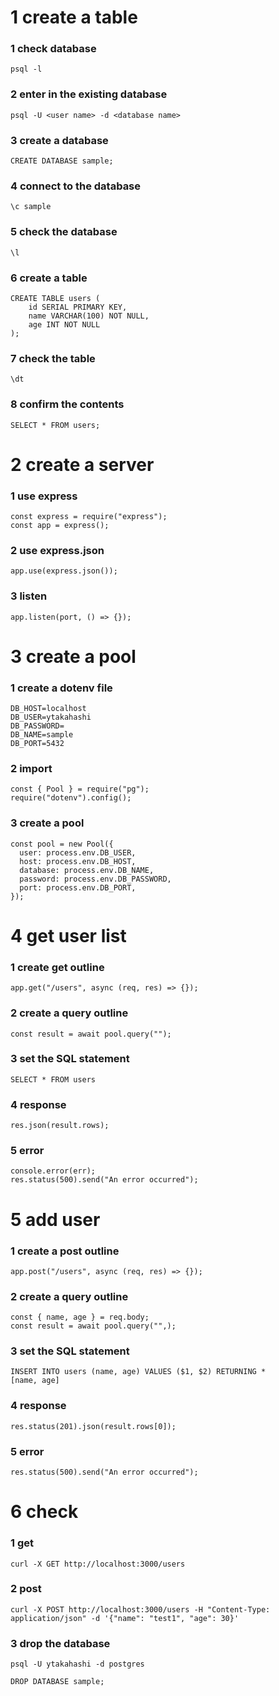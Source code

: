# 1 create a table

### 1 check database

`psql -l`

### 2 enter in the existing database

`psql -U <user name> -d <database name>`

### 3 create a database

`CREATE DATABASE sample;`

### 4 connect to the database

`\c sample`

### 5 check the database

`\l`

### 6 create a table

```
CREATE TABLE users (
    id SERIAL PRIMARY KEY,
    name VARCHAR(100) NOT NULL,
    age INT NOT NULL
);
```

### 7 check the table

`\dt`

### 8 confirm the contents

`SELECT * FROM users;`

# 2 create a server

### 1 use express

```
const express = require("express");
const app = express();
```

### 2 use express.json

`app.use(express.json());`

### 3 listen

`app.listen(port, () => {});`

# 3 create a pool

### 1 create a dotenv file

```
DB_HOST=localhost
DB_USER=ytakahashi
DB_PASSWORD=
DB_NAME=sample
DB_PORT=5432
```

### 2 import

```
const { Pool } = require("pg");
require("dotenv").config();
```

### 3 create a pool

```
const pool = new Pool({
  user: process.env.DB_USER,
  host: process.env.DB_HOST,
  database: process.env.DB_NAME,
  password: process.env.DB_PASSWORD,
  port: process.env.DB_PORT,
});
```

# 4 get user list

### 1 create get outline

`app.get("/users", async (req, res) => {});`

### 2 create a query outline

```
const result = await pool.query("");
```

### 3 set the SQL statement

`SELECT * FROM users`

### 4 response

`res.json(result.rows);`

### 5 error

```
console.error(err);
res.status(500).send("An error occurred");
```

# 5 add user

### 1 create a post outline

`app.post("/users", async (req, res) => {});`

### 2 create a query outline

```
const { name, age } = req.body;
const result = await pool.query("",);
```

### 3 set the SQL statement

`INSERT INTO users (name, age) VALUES ($1, $2) RETURNING *`  
`[name, age]`

### 4 response

`res.status(201).json(result.rows[0]);`

### 5 error

`res.status(500).send("An error occurred");`

# 6 check

### 1 get

`curl -X GET http://localhost:3000/users`

### 2 post

`curl -X POST http://localhost:3000/users -H "Content-Type: application/json" -d '{"name": "test1", "age": 30}'`

### 3 drop the database

`psql -U ytakahashi -d postgres`

`DROP DATABASE sample;`
